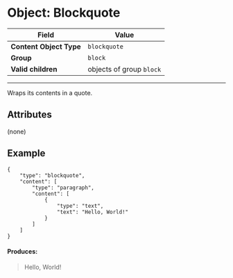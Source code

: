# Object: Blockquote

| Field                   | Value                    |
| ----------------------- | ------------------------ |
| **Content Object Type** | `blockquote`             |
| **Group**               | `block`                  |
| **Valid children**      | objects of group `block` |

---

Wraps its contents in a quote.

## Attributes

(none)

## Example

```
{
    "type": "blockquote",
    "content": [
        "type": "paragraph",
        "content": [
            {
                "type": "text",
                "text": "Hello, World!"
            }
        ]
    ]
}
```

#### Produces:

> Hello, World!
